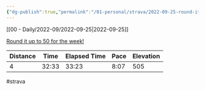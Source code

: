 ```yaml
---
{"dg-publish":true,"permalink":"/01-personal/strava/2022-09-25-round-it-up-to-50-for-the-week/"}
---
```



[[00 - Daily/2022-09/2022-09-25\|2022-09-25]]

[Round it up to 50 for the week!](https://www.strava.com/activities/7867481207)

| Distance | Time  | Elapsed Time | Pace | Elevation |
| -------- | ----- | ------------ | ---- | --------- |
| 4        | 32:33 | 33:23        | 8:07 | 505       |




#strava
